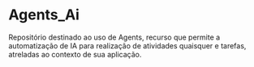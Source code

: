 # Agents_Ai
Repositório destinado ao uso de Agents, recurso que permite a automatização de IA para realização de atividades quaisquer e tarefas, atreladas ao contexto de sua aplicação.
